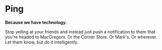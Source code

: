 Ping
====

__Because we have technology.__


Stop yelling at your friends and instead just push a notification to them that you're headed to MacGregors. Or the Corner
Store. Or Mark's. Or wherever. Let them know, but do it intelligently.